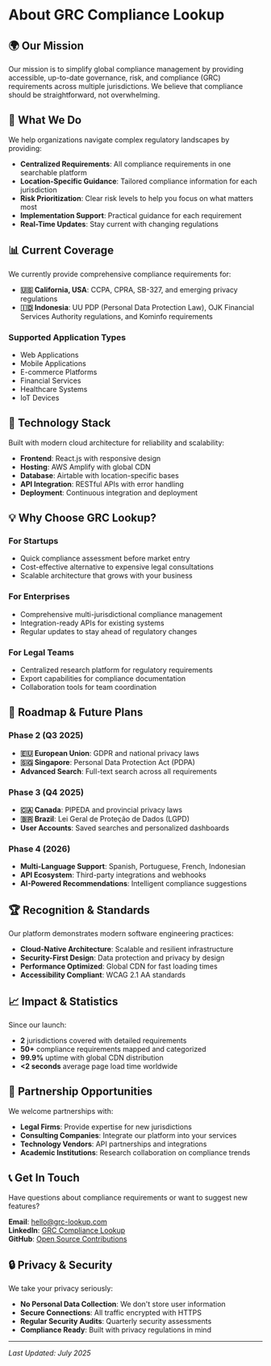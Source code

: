# About GRC Compliance Lookup

## 🌍 Our Mission

Our mission is to simplify global compliance management by providing accessible, up-to-date governance, risk, and compliance (GRC) requirements across multiple jurisdictions. We believe that compliance should be straightforward, not overwhelming.

## 🎯 What We Do

We help organizations navigate complex regulatory landscapes by providing:

- **Centralized Requirements**: All compliance requirements in one searchable platform
- **Location-Specific Guidance**: Tailored compliance information for each jurisdiction
- **Risk Prioritization**: Clear risk levels to help you focus on what matters most
- **Implementation Support**: Practical guidance for each requirement
- **Real-Time Updates**: Stay current with changing regulations

## 📊 Current Coverage

We currently provide comprehensive compliance requirements for:

- **🇺🇸 California, USA**: CCPA, CPRA, SB-327, and emerging privacy regulations
- **🇮🇩 Indonesia**: UU PDP (Personal Data Protection Law), OJK Financial Services Authority regulations, and Kominfo requirements

### Supported Application Types

- Web Applications
- Mobile Applications  
- E-commerce Platforms
- Financial Services
- Healthcare Systems
- IoT Devices

## 🚀 Technology Stack

Built with modern cloud architecture for reliability and scalability:

- **Frontend**: React.js with responsive design
- **Hosting**: AWS Amplify with global CDN
- **Database**: Airtable with location-specific bases
- **API Integration**: RESTful APIs with error handling
- **Deployment**: Continuous integration and deployment

## 💡 Why Choose GRC Lookup?

### For Startups
- Quick compliance assessment before market entry
- Cost-effective alternative to expensive legal consultations
- Scalable architecture that grows with your business

### For Enterprises
- Comprehensive multi-jurisdictional compliance management
- Integration-ready APIs for existing systems
- Regular updates to stay ahead of regulatory changes

### For Legal Teams
- Centralized research platform for regulatory requirements
- Export capabilities for compliance documentation
- Collaboration tools for team coordination

## 🔮 Roadmap & Future Plans

### Phase 2 (Q3 2025)
- **🇪🇺 European Union**: GDPR and national privacy laws
- **🇸🇬 Singapore**: Personal Data Protection Act (PDPA)
- **Advanced Search**: Full-text search across all requirements

### Phase 3 (Q4 2025)
- **🇨🇦 Canada**: PIPEDA and provincial privacy laws
- **🇧🇷 Brazil**: Lei Geral de Proteção de Dados (LGPD)
- **User Accounts**: Saved searches and personalized dashboards

### Phase 4 (2026)
- **Multi-Language Support**: Spanish, Portuguese, French, Indonesian
- **API Ecosystem**: Third-party integrations and webhooks
- **AI-Powered Recommendations**: Intelligent compliance suggestions

## 🏆 Recognition & Standards

Our platform demonstrates modern software engineering practices:

- **Cloud-Native Architecture**: Scalable and resilient infrastructure
- **Security-First Design**: Data protection and privacy by design
- **Performance Optimized**: Global CDN for fast loading times
- **Accessibility Compliant**: WCAG 2.1 AA standards

## 📈 Impact & Statistics

Since our launch:
- **2** jurisdictions covered with detailed requirements
- **50+** compliance requirements mapped and categorized
- **99.9%** uptime with global CDN distribution
- **<2 seconds** average page load time worldwide

## 🤝 Partnership Opportunities

We welcome partnerships with:

- **Legal Firms**: Provide expertise for new jurisdictions
- **Consulting Companies**: Integrate our platform into your services
- **Technology Vendors**: API partnerships and integrations
- **Academic Institutions**: Research collaboration on compliance trends

## 📞 Get In Touch

Have questions about compliance requirements or want to suggest new features?

**Email**: hello@grc-lookup.com  
**LinkedIn**: [GRC Compliance Lookup](https://linkedin.com/company/grc-lookup)  
**GitHub**: [Open Source Contributions](https://github.com/grc-lookup)

## 🔒 Privacy & Security

We take your privacy seriously:

- **No Personal Data Collection**: We don't store user information
- **Secure Connections**: All traffic encrypted with HTTPS
- **Regular Security Audits**: Quarterly security assessments
- **Compliance Ready**: Built with privacy regulations in mind

---

*Last Updated: July 2025*
